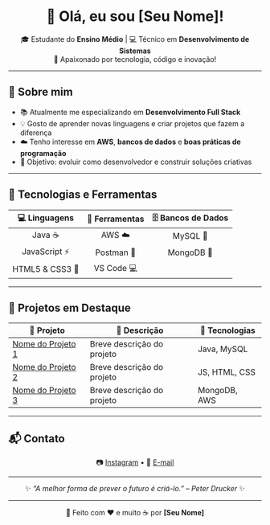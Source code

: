<h1 align="center">👋 Olá, eu sou [Seu Nome]!</h1>

<p align="center">
  🎓 Estudante do <b>Ensino Médio</b> | 💻 Técnico em <b>Desenvolvimento de Sistemas</b> <br>
  🚀 Apaixonado por tecnologia, código e inovação!
</p>

---

## 💫 Sobre mim

- 📚 Atualmente me especializando em **Desenvolvimento Full Stack**  
- 💡 Gosto de aprender novas linguagens e criar projetos que fazem a diferença  
- ☁️ Tenho interesse em **AWS**, **bancos de dados** e **boas práticas de programação**  
- 🎯 Objetivo: evoluir como desenvolvedor e construir soluções criativas  

---

## 🧠 Tecnologias e Ferramentas

<div align="center">

| 💻 Linguagens | 🧰 Ferramentas | 🗄️ Bancos de Dados |
|:--------------:|:---------------:|:-------------------:|
| Java ☕ | AWS ☁️ | MySQL 🐬 |
| JavaScript ⚡ | Postman 💌 | MongoDB 🍃 |
| HTML5 & CSS3 🎨 | VS Code 💻 |  |

</div>

---

## 🌟 Projetos em Destaque

| 🚧 Projeto | 💬 Descrição | 🧩 Tecnologias |
|-------------|--------------|----------------|
| [Nome do Projeto 1](#) | Breve descrição do projeto | Java, MySQL |
| [Nome do Projeto 2](#) | Breve descrição do projeto | JS, HTML, CSS |
| [Nome do Projeto 3](#) | Breve descrição do projeto | MongoDB, AWS |

---

## 📬 Contato

<p align="center">
  📷 <a href="#" target="_blank">Instagram</a> •  
  📧 <a href="mailto:seu.email@email.com">E-mail</a>
</p>

---

<p align="center">
  ✨ <i>“A melhor forma de prever o futuro é criá-lo.” – Peter Drucker</i> ✨
</p>

---

<p align="center">
  🌈 Feito com ❤️ e muito ☕ por <b>[Seu Nome]</b>
</p>
